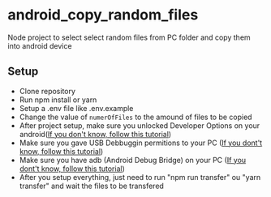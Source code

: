 # android_copy_random_files
Node project to select select random files from PC folder and copy them into android device

## Setup
- Clone repository
- Run npm install or yarn
- Setup a .env file like .env.example
- Change the value of `numerOfFiles` to the amound of files to be copied
- After project setup, make sure you unlocked Developer Options on your android([If you don't know, follow this tutorial](https://www.digitaltrends.com/mobile/how-to-get-developer-options-on-android/))
- Make sure you gave USB Debbuggin permitions to your PC ([If you dont't know, follow this tutorial](https://www.microfocus.com/documentation/silk-test/210/en/silktestworkbench-help-en/GUID-BE1EA2BA-EFF2-4B2D-8F09-4BEE0947DFB2.html))
- Make sure you have adb (Android Debug Bridge) on your PC ([If you dont't know, follow this tutorial](https://www.xda-developers.com/install-adb-windows-macos-linux/))
- After you setup everything, just need to run "npm run transfer" ou "yarn transfer" and wait the files to be transfered
